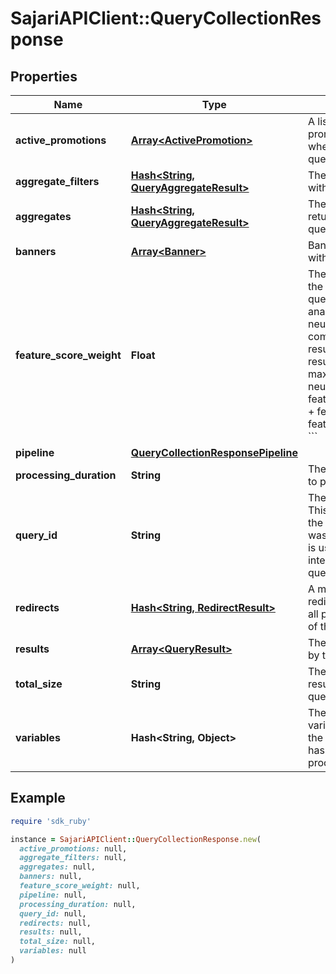 # SajariAPIClient::QueryCollectionResponse

## Properties

| Name | Type | Description | Notes |
| ---- | ---- | ----------- | ----- |
| **active_promotions** | [**Array&lt;ActivePromotion&gt;**](ActivePromotion.md) | A list of the promotions activated when running the query. | [optional] |
| **aggregate_filters** | [**Hash&lt;String, QueryAggregateResult&gt;**](QueryAggregateResult.md) | The aggregates run with filters. | [optional] |
| **aggregates** | [**Hash&lt;String, QueryAggregateResult&gt;**](QueryAggregateResult.md) | The aggregates returned by the query. | [optional] |
| **banners** | [**Array&lt;Banner&gt;**](Banner.md) | Banners associated with this query. | [optional] |
| **feature_score_weight** | **Float** | The weight applied to the features in the query, used for analyzing the index, neural and feature components for results.  For each result:  &#x60;&#x60;&#x60; score &#x3D; max(index_score, neural_score) * (1 - feature_score_weight) +         feature_score * feature_score_weight &#x60;&#x60;&#x60; | [optional] |
| **pipeline** | [**QueryCollectionResponsePipeline**](QueryCollectionResponsePipeline.md) |  | [optional] |
| **processing_duration** | **String** | The total time taken to perform the query. | [optional] |
| **query_id** | **String** | The query identifier.  This uniqely identifies the specific query it was returned on. This is used to link user interactions with a query. | [optional] |
| **redirects** | [**Hash&lt;String, RedirectResult&gt;**](RedirectResult.md) | A mapping of redirects triggered for all possible variations of the query. | [optional] |
| **results** | [**Array&lt;QueryResult&gt;**](QueryResult.md) | The results returned by the query. | [optional] |
| **total_size** | **String** | The total number of results that match the query. | [optional] |
| **variables** | **Hash&lt;String, Object&gt;** | The modified variables returned by the pipeline after it has finished processing. | [optional] |

## Example

```ruby
require 'sdk_ruby'

instance = SajariAPIClient::QueryCollectionResponse.new(
  active_promotions: null,
  aggregate_filters: null,
  aggregates: null,
  banners: null,
  feature_score_weight: null,
  pipeline: null,
  processing_duration: null,
  query_id: null,
  redirects: null,
  results: null,
  total_size: null,
  variables: null
)
```


